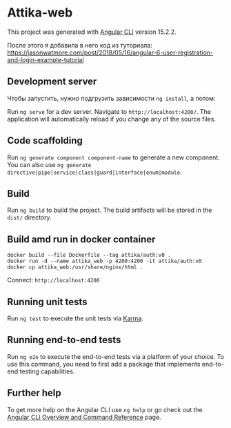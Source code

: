 # Attika-web

This project was generated with [Angular CLI](https://github.com/angular/angular-cli) version 15.2.2.

После этого я добавила в него код из туториала: https://jasonwatmore.com/post/2018/05/16/angular-6-user-registration-and-login-example-tutorial

## Development server

Чтобы запустить, нужно подгрузить зависимости `ng install`, а потом:

Run `ng serve` for a dev server. Navigate to `http://localhost:4200/`. The application will automatically reload if you change any of the source files.

## Code scaffolding

Run `ng generate component component-name` to generate a new component. You can also use `ng generate directive|pipe|service|class|guard|interface|enum|module`.

## Build

Run `ng build` to build the project. The build artifacts will be stored in the `dist/` directory.

## Build amd run in docker container

```
docker build --file Dockerfile --tag attika/auth:v0 .
docker run -d --name attika_web -p 4200:4200 -it attika/auth:v0
docker cp attika_web:/usr/share/nginx/html .
```
Connect: `http://localhost:4200`

## Running unit tests

Run `ng test` to execute the unit tests via [Karma](https://karma-runner.github.io).

## Running end-to-end tests

Run `ng e2e` to execute the end-to-end tests via a platform of your choice. To use this command, you need to first add a package that implements end-to-end testing capabilities.

## Further help

To get more help on the Angular CLI use `ng help` or go check out the [Angular CLI Overview and Command Reference](https://angular.io/cli) page.
